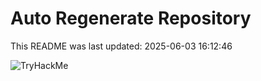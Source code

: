 # Auto Regenerate Repository

This README was last updated: 2025-06-03 16:12:46

 ![TryHackMe](https://tryhackme.com/badge/533634)